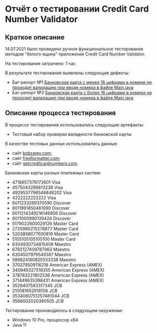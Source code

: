 # Отчёт о тестировании Credit Card Number Validator

## Краткое описание

14.07.2021 было проведено ручное функциональное тестирование методом "белого ящика" приложения Credit Card Number Validator.

На тестирование затрачено: 1 час

В результате тестирования выявлены следующие дефекты:
* Баг-репорт №1 [Банковская карта с менее 16 цифрами в номере не проходит валидацию при вводе номера в файле Main.java](https://github.com/DinaFatkh/javalesson1/issues/1#issue-946721539)
* Баг-репорт №2 [Банковская карта с более 16 цифрами в номере не проходит валидацию при вводе номера в файле Main.java](https://github.com/DinaFatkh/javalesson1/issues/2#issue-946723667)

## Описание процесса тестирования

В процессе тестирования использовались следующие артефакты:
* Тестовый набор проверки валидности банковской карты

В качестве тестовых данных использовались данные:

* сайт [kobzarev.com](https://www.kobzarev.com/other/testoviye-nomera-kreditnyh-kart/);
* сайт [freeformatter.com](https://www.freeformatter.com/credit-card-number-generator-validator.html);
* сайт [getcreditcardnumbers.com](https://www.getcreditcardnumbers.com/generated-credit-card-numbers).
  
Банковские карты разных платежных систем:

* 4716657376172601 Visa
* 4575043288813238 Visa
* 4929537796546848202 Visa
* 4222222222222 Visa
* 6011233269370590 Discover
* 6011991850461090 Discover
* 6011214349216146856 Discover
* 6011000990139424 Discover
* 5179022600029126 Master Card
* 2720990215278877 Master Card
* 5203898077600816 Master Card
* 5105105105105100 Master Card
* 6304930734815408 Maestro
* 6762127409787963 Maestro
* 6304507979549387 Maestro
* 586824160825533338 Maestro
* 370279509116218 American Express (AMEX)
* 340949327318355 American Express (AMEX)
* 378783221802536 American Express (AMEX)
* 371449635398431 American Express (AMEX)
* 3529407583317345 JCB
* 210081652918158 JCB
* 3534060751257481044 JCB
* 3566002020360505 JCB 

Тестирование производилось в следующем окружении:
* Windows 10 Pro, процессор x64
* Java 11